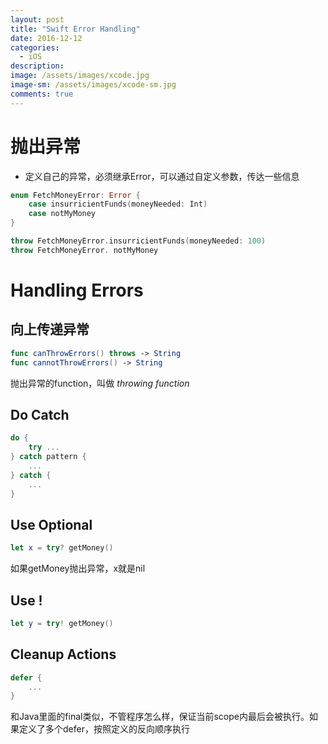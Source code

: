 ```yaml
---
layout: post
title: "Swift Error Handling"
date: 2016-12-12
categories:
  - iOS
description: 
image: /assets/images/xcode.jpg
image-sm: /assets/images/xcode-sm.jpg
comments: true
---
```


# 抛出异常

* 定义自己的异常，必须继承Error，可以通过自定义参数，传达一些信息

```swift
enum FetchMoneyError: Error {
    case insurricientFunds(moneyNeeded: Int)
    case notMyMoney
}

throw FetchMoneyError.insurricientFunds(moneyNeeded: 100)
throw FetchMoneyError. notMyMoney
```
	
# Handling Errors

## 向上传递异常
```swift
func canThrowErrors() throws -> String
func cannotThrowErrors() -> String
```
	
抛出异常的function，叫做 *throwing function*
	
## Do Catch
```swift
do {
    try ...
} catch pattern {
    ...
} catch {
    ...
}
```
	
## Use Optional
```swift
let x = try? getMoney()
```

如果getMoney抛出异常，x就是nil
	
## Use !
```swift
let y = try! getMoney()
```
	
## Cleanup Actions
```swift
defer {
    ...
}
```

和Java里面的final类似，不管程序怎么样，保证当前scope内最后会被执行。如果定义了多个defer，按照定义的反向顺序执行
		

	
	
	